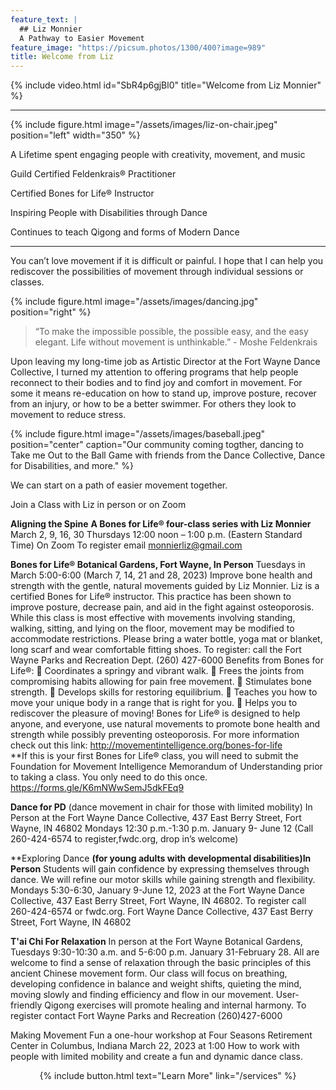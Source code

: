 ```yaml
---
feature_text: |
  ## Liz Monnier
  A Pathway to Easier Movement
feature_image: "https://picsum.photos/1300/400?image=989"
title: Welcome from Liz
---
```


{% include video.html id="SbR4p6gjBl0" title="Welcome from Liz Monnier" %}

<hr/>

{% include figure.html image="/assets/images/liz-on-chair.jpeg" position="left" width="350" %}

A Lifetime spent engaging people with creativity, movement, and music

Guild Certified Feldenkrais® Practitioner

Certified Bones for Life® Instructor

Inspiring People with Disabilities through Dance

Continues to teach Qigong and forms of Modern Dance

<hr/>


You can’t love movement if it is difficult or painful. I hope that I can help you
rediscover the possibilities of movement through individual sessions or classes.

{% include figure.html image="/assets/images/dancing.jpg" position="right" %}

> “To make the impossible possible, the possible easy, and the easy elegant. Life
without movement is unthinkable.” - Moshe Feldenkrais

Upon leaving my long-time job as Artistic Director at the Fort Wayne Dance
Collective, I turned my attention to offering programs that help people reconnect to
their bodies and to find joy and comfort in movement. For some it means re-education on how to stand up, improve posture, recover from an injury, or how to
be a better swimmer. For others they look to movement to reduce stress.

{% include figure.html image="/assets/images/baseball.jpeg" position="center" caption="Our community coming togther, dancing to Take me Out to the Ball Game with friends from the Dance Collective, Dance for Disabilities, and more." %}

We can start on a path of easier movement together.

Join a Class with Liz in person or on Zoom

**Aligning the Spine**
**A Bones for Life® four-class series with Liz Monnier**
March 2, 9, 16, 30
Thursdays 12:00 noon – 1:00 p.m. (Eastern Standard Time) On Zoom
To register email monnierliz@gmail.com

**Bones for Life® Botanical Gardens, Fort Wayne, In Person**
Tuesdays in March 5:00-6:00 (March 7, 14, 21 and 28, 2023)
Improve bone health and strength with the gentle, natural movements guided by Liz Monnier.  Liz is a certified Bones for Life® instructor.  This practice has been shown to improve posture, decrease pain, and aid in the fight against osteoporosis.  While this class is most effective with movements involving standing, walking, sitting, and lying on the floor, movement may be modified to accommodate restrictions.  Please bring a water bottle, yoga mat or blanket, long scarf and wear comfortable fitting shoes.
To register: call the Fort Wayne Parks and Recreation Dept. (260) 427-6000
Benefits from Bones for Life®: 
	Coordinates a springy and vibrant walk.
	Frees the joints from compromising habits allowing for pain free movement.
	Stimulates bone strength. 
	Develops skills for restoring equilibrium. 
	Teaches you how to move your unique body in a range that is right for you. 
	Helps you to rediscover the pleasure of moving! 
Bones for Life® is designed to help anyone, and everyone, use natural movements to promote bone health and strength while possibly preventing osteoporosis. For more information check out this link: http://movementintelligence.org/bones-for-life  
**If this is your first Bones for Life® class, you will need to submit the Foundation for Movement Intelligence Memorandum of Understanding prior to taking a class. You only need to do this once. 
https://forms.gle/K6mNWwSemJ5dkFEq9

**Dance for PD** (dance movement in chair for those with limited mobility) 
In Person at the Fort Wayne Dance Collective, 437 East Berry Street, Fort Wayne, IN 46802
Mondays 12:30 p.m.-1:30 p.m. January 9- June 12  (Call 260-424-6574 to register,fwdc.org, drop in’s welcome)

**Exploring Dance **(for young adults with developmental disabilities)In Person**
Students will gain confidence by expressing themselves through dance. We will refine our motor skills while gaining strength and flexibility. Mondays 5:30-6:30, January 9-June 12, 2023 at the Fort Wayne Dance Collective, 437 East Berry Street, Fort Wayne, IN 46802. To register call 260-424-6574 or fwdc.org. 
Fort Wayne Dance Collective, 437 East Berry Street, Fort Wayne, IN 46802


**T'ai Chi For Relaxation** 
In person at the Fort Wayne Botanical Gardens, Tuesdays 9:30-10:30 a.m. and 5-6:00 p.m. January 31-February 28. 
All are welcome to find a sense of relaxation through the basic principles of this ancient Chinese movement form.  Our class will focus on breathing, developing confidence in balance and weight shifts, quieting the mind, moving slowly and finding efficiency and flow in our movement. User-friendly Qigong exercises will promote healing and internal harmony. To register contact Fort Wayne Parks and Recreation (260)427-6000

Making Movement Fun
a one-hour workshop at Four Seasons Retirement Center in Columbus, Indiana
March 22, 2023 at 1:00
How to work with people with limited mobility and create a fun and dynamic dance class. 

<p style="text-align: center;">{% include button.html text="Learn More" link="/services" %}</p>
